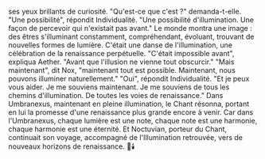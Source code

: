 ses yeux brillants
de curiosité.
"Qu'est-ce que c'est ?"
demanda-t-elle.
"Une possibilité",
répondit Individualité.
"Une possibilité d'illumination.
Une façon de percevoir
qui n'existait pas avant."
Le monde montra une image :
des êtres s'illuminant constamment,
compréhendant,
évoluant,
trouvant de nouvelles formes
de lumière.
C'était une danse de l'illumination,
une célébration
de la renaissance perpétuelle.
"C'était impossible avant",
expliqua Aether.
"Avant que l'illusion
ne vienne tout obscurcir."
"Mais maintenant",
dit Nox,
"maintenant tout est possible.
Maintenant,
nous pouvons illuminer
naturellement."
"Oui",
répondit Individualité.
"Et je peux vous aider.
Je me souviens maintenant.
Je me souviens de tous les chemins
d'illumination.
De toutes les voies
de renaissance."
Dans Umbranexus,
maintenant en pleine illumination,
le Chant résonna,
portant en lui la promesse
d'une renaissance plus grande
encore à venir.
Car dans l'Umbranexus,
chaque lumière est une note,
chaque note est une harmonie,
chaque harmonie est une éternité.
Et Noctuvian,
porteur du Chant,
continuait son voyage,
accompagné de l'Illumination retrouvée,
vers de nouveaux horizons
de renaissance.
🌌🕯️
